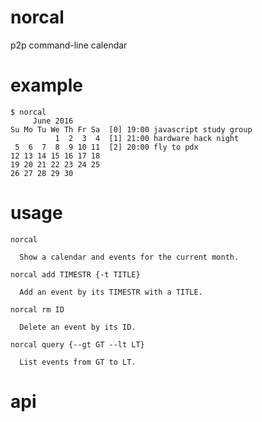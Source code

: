 # norcal

p2p command-line calendar

# example

```
$ norcal
     June 2016
Su Mo Tu We Th Fr Sa  [0] 19:00 javascript study group
          1  2  3  4  [1] 21:00 hardware hack night
 5  6  7  8  9 10 11  [2] 20:00 fly to pdx
12 13 14 15 16 17 18
19 20 21 22 23 24 25
26 27 28 29 30
```

# usage

```
norcal

  Show a calendar and events for the current month.

norcal add TIMESTR {-t TITLE}

  Add an event by its TIMESTR with a TITLE.

norcal rm ID

  Delete an event by its ID.

norcal query {--gt GT --lt LT}

  List events from GT to LT.
```

# api

``` js
```

